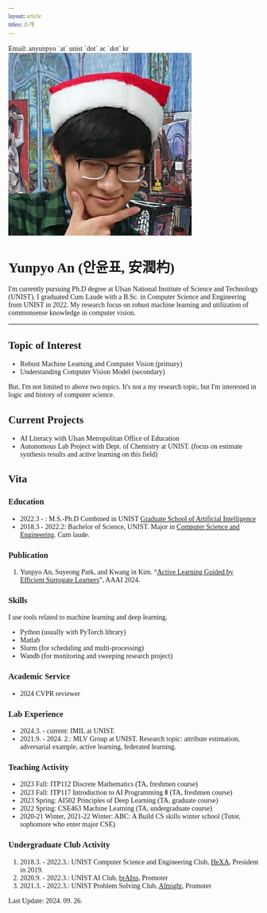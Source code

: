 ```yaml
---
layout: article
titles: 소개
---
```


<span style="font-family: 'Sanchez'!important;">
Email: anyunpyo `at` unist `dot` ac `dot` kr
</span>

<!--![Profile](/assets/images/YunpyoAn_profile.jpg){: width="80%" height="80%"}-->
<div class="item">
  <div class="item__image">
    <img class="image" src="/assets/images/YunpyoAn_profile.jpg"/>
  </div>
  <div class="item__content">
  <div class="item__header">

  <h1>
  <span style="font-family: 'Sanchez'!important;">Yunpyo An (안윤표, 安潤杓)</span>
  </h1>

  </div>
  <div class="item__description">

  <p>
  I'm currently pursuing Ph.D degree at Ulsan National Institute of Science and Technology (UNIST). I graduated Cum Laude with a B.Sc. in Computer Science and Engineering from UNIST in 2022. My research focus on robust machine learning and utilization of commonsense knowledge in computer vision.
  </p>

  </div>
  </div>

</div>

---

## Topic of Interest

- Robust Machine Learning and Computer Vision (primary)
- Understanding Computer Vision Model (secondary)

But, I'm not limited to above two topics. It's not a my research topic, but I'm interested in logic and history of computer science.

## Current Projects

- AI Literacy with Ulsan Metropolitan Office of Education
- Autonomous Lab Project with Dept. of Chemistry at UNIST. (focus on estimate synthesis results and active learning on this field)

## Vita

### Education

- 2022.3 - : M.S.-Ph.D Combined in UNIST [Graduate School of Artificial Intelligence](https://aigs.unist.ac.kr/web/index.php) 
- 2018.3 - 2022.2: Bachelor of Science, UNIST. Major in [Computer Science and Engineering](https://cse.unist.ac.kr). Cum laude.

### Publication

1. Yunpyo An, Suyeong Park, and Kwang in Kim. “[Active Learning Guided by Efficient Surrogate Learners](https://arxiv.org/abs/2301.02761)”, AAAI 2024.

### Skills

I use tools related to machine learning and deep learning.
- Python (usually with PyTorch library)
- Matlab 
- Slurm (for scheduling and multi-processing)
- Wandb (for monitoring and sweeping research project)

### Academic Service

- 2024 CVPR reviewer

### Lab Experience

- 2024.3. - current: IMIL at UNIST.
- 2021.9. - 2024. 2.: MLV Group at UNIST. Research topic: attribute estimation, adversarial example, active learning, federated learning.

### Teaching Activity

- 2023 Fall: ITP112 Discrete Mathematics (TA, freshmen course)
- 2023 Fall: ITP117 Introduction to AI Programming Ⅱ (TA, freshmen course)
- 2023 Spring: AI502 Principles of Deep Learning (TA, graduate course)
- 2022 Spring: CSE463 Machine Learning (TA, undergraduate course)
- 2020-21 Winter, 2021-22 Winter: ABC: A Build CS skills winter school (Tutor, sophomore who enter major CSE)

### Undergraduate Club Activity

1. 2018.3. - 2022.3.: UNIST Computer Science and Engineering Club, [HeXA](http://www.hexa.pro), President in 2019.
2. 2020.9. - 2022.3.: UNIST AI Club, [brAIns](https://unist-brains.github.io), Promoter
3. 2021.3. - 2022.3.: UNIST Problem Solving Club, [Almight](https://unist-almight.github.io), Promoter

Last Update: 2024. 09. 26.

<style>
h1, h2, h3 {
  font-family: 'Sanchez'!important;
}

span {
  font-family: 'Sanchez'!important;
}

p, ul, ol {
  font-family: 'Sanchez'!important;
}
</style>